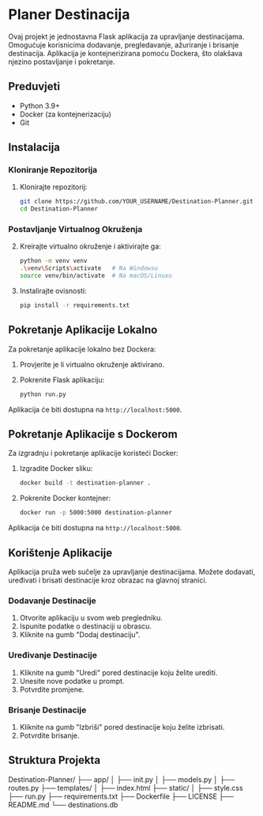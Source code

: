 # Planer Destinacija

Ovaj projekt je jednostavna Flask aplikacija za upravljanje destinacijama. Omogućuje korisnicima dodavanje, pregledavanje, ažuriranje i brisanje destinacija. Aplikacija je kontejnerizirana pomoću Dockera, što olakšava njezino postavljanje i pokretanje.

## Preduvjeti

- Python 3.9+
- Docker (za kontejnerizaciju)
- Git

## Instalacija

### Kloniranje Repozitorija

1. Klonirajte repozitorij:

    ```sh
    git clone https://github.com/YOUR_USERNAME/Destination-Planner.git
    cd Destination-Planner
    ```

### Postavljanje Virtualnog Okruženja

2. Kreirajte virtualno okruženje i aktivirajte ga:

    ```sh
    python -m venv venv
    .\venv\Scripts\activate   # Na Windowsu
    source venv/bin/activate  # Na macOS/Linuxu
    ```

3. Instalirajte ovisnosti:

    ```sh
    pip install -r requirements.txt
    ```

## Pokretanje Aplikacije Lokalno

Za pokretanje aplikacije lokalno bez Dockera:

1. Provjerite je li virtualno okruženje aktivirano.

2. Pokrenite Flask aplikaciju:

    ```sh
    python run.py
    ```

Aplikacija će biti dostupna na `http://localhost:5000`.

## Pokretanje Aplikacije s Dockerom

Za izgradnju i pokretanje aplikacije koristeći Docker:

1. Izgradite Docker sliku:

    ```sh
    docker build -t destination-planner .
    ```

2. Pokrenite Docker kontejner:

    ```sh
    docker run -p 5000:5000 destination-planner
    ```

Aplikacija će biti dostupna na `http://localhost:5000`.

## Korištenje Aplikacije

Aplikacija pruža web sučelje za upravljanje destinacijama. Možete dodavati, uređivati i brisati destinacije kroz obrazac na glavnoj stranici.

### Dodavanje Destinacije

1. Otvorite aplikaciju u svom web pregledniku.
2. Ispunite podatke o destinaciji u obrascu.
3. Kliknite na gumb "Dodaj destinaciju".

### Uređivanje Destinacije

1. Kliknite na gumb "Uredi" pored destinacije koju želite urediti.
2. Unesite nove podatke u prompt.
3. Potvrdite promjene.

### Brisanje Destinacije

1. Kliknite na gumb "Izbriši" pored destinacije koju želite izbrisati.
2. Potvrdite brisanje.

## Struktura Projekta

Destination-Planner/
├── app/
│ ├── init.py
│ ├── models.py
│ ├── routes.py
├── templates/
│ ├── index.html
├── static/
│ ├── style.css
├── run.py
├── requirements.txt
├── Dockerfile
├── LICENSE
├── README.md
└── destinations.db
